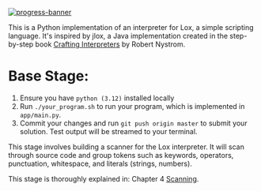 [![progress-banner](https://backend.codecrafters.io/progress/interpreter/4c6c3931-82b2-4933-a2ba-955da283743d)](https://app.codecrafters.io/users/codecrafters-bot?r=2qF)

This is a Python implementation of an interpreter for Lox, a simple scripting language. It's inspired by jlox, a Java implementation created in the step-by-step book [Crafting Interpreters](https://craftinginterpreters.com/welcome.html) by Robert Nystrom.

# Base Stage:
1. Ensure you have `python (3.12)` installed locally
2. Run `./your_program.sh` to run your program, which is implemented in
   `app/main.py`.
3. Commit your changes and run `git push origin master` to submit your solution. Test output will be streamed to your terminal.

This stage involves building a scanner for the Lox interpreter. It will scan through source code and group tokens such as keywords, operators, punctuation, whitespace, and literals (strings, numbers).

This stage is thoroughly explained in: Chapter 4
[Scanning](https://craftinginterpreters.com/scanning.html).

